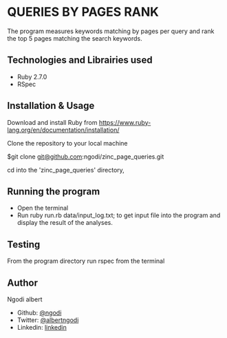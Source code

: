 QUERIES BY PAGES RANK
===================
The program measures keywords matching by pages per query and rank the top 5 pages matching the search keywords.

Technologies and Librairies used
---------------------------

*   Ruby 2.7.0
*   RSpec 

Installation & Usage
--------------------

Download and install Ruby from https://www.ruby-lang.org/en/documentation/installation/

Clone the repository to your local machine

$git clone git@github.com:ngodi/zinc_page_queries.git

cd into the 'zinc_page_queries' directory,

Running the program
-------------------
- Open the terminal
- Run ruby run.rb data/input_log.txt;
   to get input file into the program and display the result of the analyses.

Testing
-------
From the program directory run rspec from the terminal

Author
------
Ngodi albert
- Github: [@ngodi](https://github.com/ngodi)
- Twitter: [@albertngodi](https://twitter.com/albertngodi)
- Linkedin: [linkedin](https://www.linkedin.com/in/albertngodi/)
